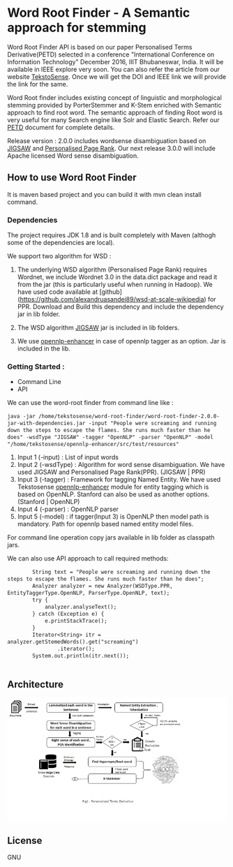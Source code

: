 # Word Root Finder - A Semantic approach for stemming

Word Root Finder API is based on our paper Personalised Terms Derivative(PETD) selected in a conference "International Conference on Information Technology" December 2016, IIIT Bhubaneswar, India. It will be available in IEEE explore very soon. You can also refer the article from our website [TekstoSense](https://www.tekstosense.com). Once we will get the DOI and IEEE link we will provide the link for the same.

Word Root finder includes existing concept of linguistic and morphological stemming provided by PorterStemmer and K-Stem enriched with Semantic 
approach to find root word. The semantic approach of finding Root word is very useful for many Search engine like Solr and Elastic Search. Refer our 
[PETD](https://www.tekstosense.com) document for complete details.

Release version : 2.0.0 includes wordsense disambiguation based on [JIGSAW](http://aclweb.org/anthology/S/S07/S07-1088.pdf) and [Personalised Page Rank](http://www.aclweb.org/anthology/E09-1005). Our next release 3.0.0 will include Apache licensed Word sense disambiguation.

## How to use Word Root Finder

It is maven based project and you can build it with mvn clean install command.

### Dependencies
The project requires JDK 1.8 and is built completely with Maven (althogh some of the dependencies are local). 

We support two algorithm for WSD :

1. The underlying WSD algorithm (Personalised Page Rank) requires Wordnet, we include Wordnet 3.0 in the data.dict package and read it from the jar 
   (this is  particularly useful when running in Hadoop). We have used code available at [github] (https://github.com/alexandruasandei89/wsd-at-scale-wikipedia) for PPR.
Download and Build this dependency and include the dependency jar in lib folder.

2. The WSD algorithm [JIGSAW](http://aclweb.org/anthology/S/S07/S07-1088.pdf) jar is included in lib folders.

3. We use [opennlp-enhancer](https://github.com/TekstoSense/opennlp-enhancer) in case of opennlp tagger as an option. Jar is included in the lib. 


### Getting Started :
- Command Line
- API

We can use the word-root finder from command line like :

```
java -jar /home/tekstosense/word-root-finder/word-root-finder-2.0.0-jar-with-dependencies.jar -input "People were screaming and running down the steps to escape the flames. She runs much faster than he does" -wsdType "JIGSAW" -tagger "OpenNLP" -parser "OpenNLP" -model "/home/tekstosense/opennlp-enhancer/src/test/resources"

```

1. Input 1 (-input)   : List of input words 
2. Input 2 (-wsdType) : Algorithm for word sense disambiguation. We have used JIGSAW and Personalised Page Rank(PPR). (JIGSAW | PPR)
3. Input 3 (-tagger)  : Framework for tagging Named Entity. We have used Tekstosense [opennlp-enhancer](https://github.com/TekstoSense/opennlp-enhancer) module for entity tagging which is based on OpenNLP. 
                        Stanford can also be used as another options.(Stanford | OpenNLP)
4. Input 4 (-parser)  : OpenNLP parser
5. Input 5 (-model)   : if tagger(Input 3) is OpenNLP then model path is mandatory. Path for opennlp based named entity model files. 

For command line operation copy jars available in lib folder as classpath jars. 

We can also use API approach to call required methods: 

```
		String text = "People were screaming and running down the steps to escape the flames. She runs much faster than he does";
		Analyzer analyzer = new Analyzer(WSDType.PPR, EntityTaggerType.OpenNLP, ParserType.OpenNLP, text);
		try {
			analyzer.analyseText();
		} catch (Exception e) {
			e.printStackTrace();
		}
		Iterator<String> itr = analyzer.getStemedWords().get("screaming")
				.iterator();
		System.out.println(itr.next());
		
```		

## Architecture

![Alt text](/PETD.jpg?raw=true "Personalised Stemmer")

## License

GNU
